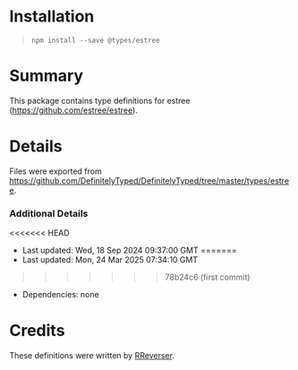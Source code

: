 # Installation
> `npm install --save @types/estree`

# Summary
This package contains type definitions for estree (https://github.com/estree/estree).

# Details
Files were exported from https://github.com/DefinitelyTyped/DefinitelyTyped/tree/master/types/estree.

### Additional Details
<<<<<<< HEAD
 * Last updated: Wed, 18 Sep 2024 09:37:00 GMT
=======
 * Last updated: Mon, 24 Mar 2025 07:34:10 GMT
>>>>>>> 78b24c6 (first commit)
 * Dependencies: none

# Credits
These definitions were written by [RReverser](https://github.com/RReverser).
